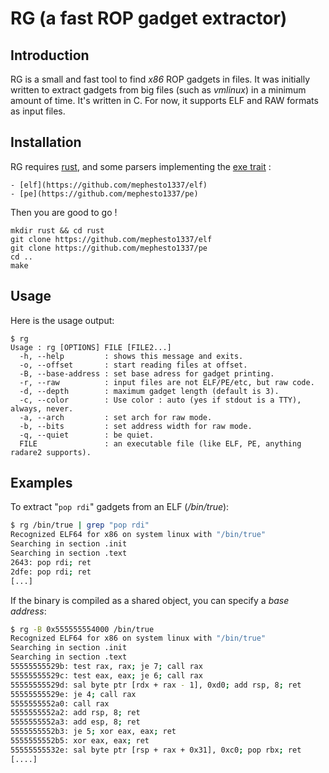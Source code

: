 # RG (a fast ROP gadget extractor)

## Introduction

RG is a small and fast tool to find *x86* ROP gadgets in files.  It was
initially written to extract gadgets from big files (such as *vmlinux*) in a
minimum amount of time.  It's written in C.  For now, it supports ELF and
RAW formats as input files.

## Installation

RG requires [rust](https://www.rust-lang.org/fr-FR/install.html), and some
parsers implementing the [exe trait](https://github.com/mephesto1337/exe) :

	- [elf](https://github.com/mephesto1337/elf)
	- [pe](https://github.com/mephesto1337/pe)


Then you are good to go !

    mkdir rust && cd rust
    git clone https://github.com/mephesto1337/elf
    git clone https://github.com/mephesto1337/pe
	cd ..
	make

## Usage

Here is the usage output:

```
$ rg
Usage : rg [OPTIONS] FILE [FILE2...]
  -h, --help         : shows this message and exits.
  -o, --offset       : start reading files at offset.
  -B, --base-address : set base adress for gadget printing.
  -r, --raw          : input files are not ELF/PE/etc, but raw code.
  -d, --depth        : maximum gadget length (default is 3).
  -c, --color        : Use color : auto (yes if stdout is a TTY), always, never.
  -a, --arch         : set arch for raw mode.
  -b, --bits         : set address width for raw mode.
  -q, --quiet        : be quiet.
  FILE               : an executable file (like ELF, PE, anything radare2 supports).
```

## Examples

To extract "``pop rdi``" gadgets from an ELF (*/bin/true*):

```sh
$ rg /bin/true | grep "pop rdi"
Recognized ELF64 for x86 on system linux with "/bin/true"
Searching in section .init
Searching in section .text
2643: pop rdi; ret
2dfe: pop rdi; ret
[...]
```

If the binary is compiled as a shared object, you can specify a *base
address*:

```sh
$ rg -B 0x555555554000 /bin/true
Recognized ELF64 for x86 on system linux with "/bin/true"
Searching in section .init
Searching in section .text
55555555529b: test rax, rax; je 7; call rax
55555555529c: test eax, eax; je 6; call rax
55555555529d: sal byte ptr [rdx + rax - 1], 0xd0; add rsp, 8; ret
55555555529e: je 4; call rax
5555555552a0: call rax
5555555552a2: add rsp, 8; ret
5555555552a3: add esp, 8; ret
5555555552b3: je 5; xor eax, eax; ret
5555555552b5: xor eax, eax; ret
55555555532e: sal byte ptr [rsp + rax + 0x31], 0xc0; pop rbx; ret
[....]
```

